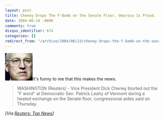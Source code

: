 ```yaml
---
layout: post
title: Cheney Drops The F-Bomb on the Senate Floor. Omarosa Is Proud.
date: 2004-06-24 -0800
comments: true
disqus_identifier: 674
categories: []
redirect_from: "/archive/2004/06/23/cheney-drops-the-f-bomb-on-the-senate-floor-omarosa-is-proud.aspx/"
---
```


![Cheney](/images/Cheney.jpg)It's funny to me that this makes the news.

> WASHINGTON (Reuters) - Vice President Dick Cheney blurted out the "F
> word" at Democratic Sen. Patrick Leahy of Vermont during a heated
> exchange on the Senate floor, congressional aides said on Thursday.

*[Via [Reuters: Top
News](http://www.reuters.com/newsArticle.jhtml?type=topNews&storyID=5509471&src=rss/topNews&section=news)]*

